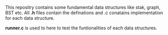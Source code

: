 This repositry contains some fundamental data structures like stak, graph, BST etc.
All **.h** files contain the definations and .c conatains implementation for each data structure.


**runner.c** is used to here to test the funtionalities of each data structures.
